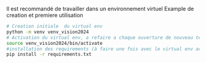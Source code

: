 Il est recommandé de travailler dans un environnement virtuel
Example de creation et premiere utilisation

``` bash
# Creation initiale  du virtual env
python -m venv venv_vision2024
# Activation du virtual env, a refaire a chaque ouverture de nouveau terminal
source venv_vision2024/bin/activate
#installation des requirements (à faire une fois avec le virtual env activé)
pip install -r requirements.txt
```
